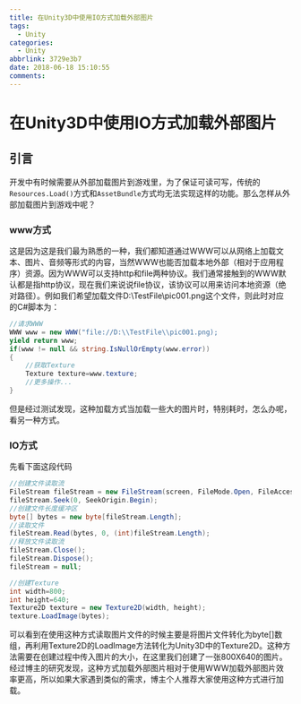 ```yaml
---
title: 在Unity3D中使用IO方式加载外部图片
tags:
  - Unity
categories:
  - Unity
abbrlink: 3729e3b7
date: 2018-06-18 15:10:55
comments:
---
```

# 在Unity3D中使用IO方式加载外部图片
## 引言
开发中有时候需要从外部加载图片到游戏里，为了保证可读可写，传统的`Resources.Load()`方式和`AssetBundle`方式均无法实现这样的功能。那么怎样从外部加载图片到游戏中呢？


### www方式
这是因为这是我们最为熟悉的一种，我们都知道通过WWW可以从网络上加载文本、图片、音频等形式的内容，当然WWW也能否加载本地外部（相对于应用程序）资源。因为WWW可以支持http和file两种协议。我们通常接触到的WWW默认都是指http协议，现在我们来说说file协议，该协议可以用来访问本地资源（绝对路径）。例如我们希望加载文件D:\TestFile\pic001.png这个文件，则此时对应的C#脚本为：
```C#
//请求WWW
WWW www = new WWW("file://D:\\TestFile\\pic001.png);
yield return www;        
if(www != null && string.IsNullOrEmpty(www.error))
{
    //获取Texture
    Texture texture=www.texture;   
    //更多操作...       
}
```
但是经过测试发现，这种加载方式当加载一些大的图片时，特别耗时，怎么办呢，看另一种方式。
### IO方式 

先看下面这段代码
```C# 
//创建文件读取流
FileStream fileStream = new FileStream(screen, FileMode.Open, FileAccess.Read);
fileStream.Seek(0, SeekOrigin.Begin);
//创建文件长度缓冲区
byte[] bytes = new byte[fileStream.Length]; 
//读取文件
fileStream.Read(bytes, 0, (int)fileStream.Length);
//释放文件读取流
fileStream.Close();
fileStream.Dispose();
fileStream = null;

//创建Texture
int width=800;
int height=640;
Texture2D texture = new Texture2D(width, height);
texture.LoadImage(bytes);
```
可以看到在使用这种方式读取图片文件的时候主要是将图片文件转化为byte[]数组，再利用Texture2D的LoadImage方法转化为Unity3D中的Texture2D。这种方法需要在创建过程中传入图片的大小，在这里我们创建了一张800X640的图片。经过博主的研究发现，这种方式加载外部图片相对于使用WWW加载外部图片效率更高，所以如果大家遇到类似的需求，博主个人推荐大家使用这种方式进行加载。